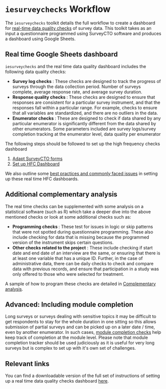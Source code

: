 # `iesurveychecks` Workflow

The `iesurveychecks` toolkit details the full workflow to create a dashboard for [real-time data quality checks](https://dimewiki.worldbank.org/High_Frequency_Checks) of survey data. This toolkit takes as an input a questionnaire programmed using SurveyCTO software and produces a dashboard using Google Sheets.


## Real time Google Sheets dashboard

`iesurveychecks` and the real time data quality dashboard includes the following data quality checks:

* <b> Survey log checks </b> : These checks are designed to track the progress of surveys through the data collection period. Number of surveys complete, average response rate, and average survey duration.
* <b> Response quality checks </b> : These checks are designed to ensure that responses are consistent for a particular survey instrument, and that the responses fall within a particular range. For example, checks to ensure that all variables are standardized, and there are no outliers in the data.
* <b> Enumerator checks </b> : These are designed to check if data shared by any particular enumerator is significantly different from the data shared by other enumerators. Some parameters included are survey logs/survey completion tracking at the enumerator level, data quality per enumerator

The following steps should be followed to set up the high frequency checks dashboard

1. [Adapt SurveyCTO forms](https://github.com/dime-worldbank/iesurveykit/blob/main/iesurveychecks/1-adapt-scto-forms.md)
2. [Set up HFC Dashboard](https://github.com/dime-worldbank/iesurveykit/blob/main/iesurveychecks/2-set-up-hfc-dashboard.md)

We also outline some [best practices and commonly faced issues](https://github.com/dime-worldbank/iesurveykit/blob/main/Survey%20Checks/best-practices-and-issues.md) in setting up these real time HFC dashboards.

## Additional complementary analysis

The real time checks can be supplemented with some analysis on a statistical software (such as R) which take a deeper dive into the above mentioned checks or look at some additional checks such as:

* <b> Programming checks </b> : These test for issues in logic or skip patterns that were not spotted during questionnaire programming. These also include checking for data that is missing because the programmed version of the instrument skips certain questions.
* <b> Other checks related to the project</b> : These include checking if start date and end date of an interview are the same, or ensuring that there is at least one variable that has a unique ID. Further, in the case of administrative data, there can be daily checks to check and compare data with previous records, and ensure that participation in a study was only offered to those who were selected for treatment.

A sample of how to program these checks are detailed in [Complementary analysis](https://github.com/dime-worldbank/iesurveykit/blob/main/iesurveychecks/3-complementary-analysis-r.md).

## Advanced: Including module completion
Long surveys or surveys dealing with sensitive topics it may be difficult to get respondents to stay for the whole duration in one sitting so this allows submission of partial surveys and can be picked up on a later date / time, even by another enumerator. In such cases, [module completion checks](https://github.com/dime-worldbank/iesurveykit/blob/main/iesurveychecks/4-module-completion-checks.md) help keep track of completion at the module level.  Please note that module completion tracker should be used judiciously as it is useful for very long surveys but is complex to set up with it's own set of challenges.


## Relevant links

You can find a downloadable version of the full set of instructions of setting up a real time data quality checks dashboard [here](https://github.com/dime-worldbank/iesurveykit/blob/main/iesurveychecks/instructions-creating-real-time-dashboard.pdf).
